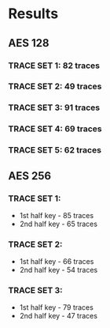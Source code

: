 # Results

## AES 128
### TRACE SET 1: 82 traces
### TRACE SET 2: 49 traces
### TRACE SET 3: 91 traces
### TRACE SET 4: 69 traces
### TRACE SET 5: 62 traces

## AES 256
### TRACE SET 1:
- 1st half key - 85 traces
- 2nd half key - 65 traces

### TRACE SET 2:
- 1st half key - 66 traces
- 2nd half key - 54 traces

### TRACE SET 3:
- 1st half key - 79 traces
- 2nd half key - 47 traces


